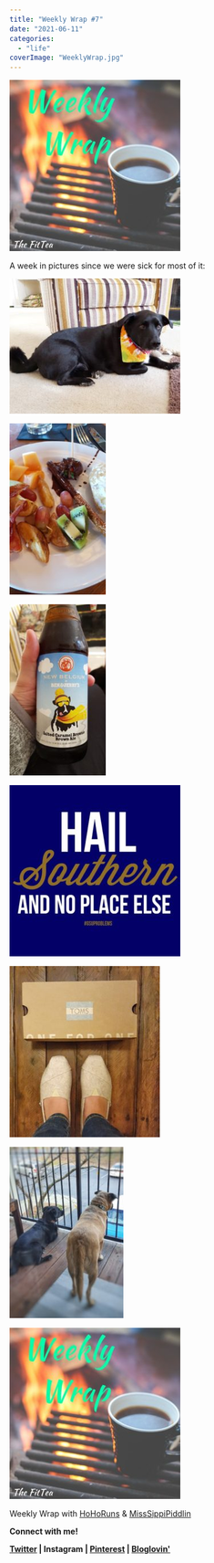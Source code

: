 ```yaml
---
title: "Weekly Wrap #7"
date: "2021-06-11"
categories: 
  - "life"
coverImage: "WeeklyWrap.jpg"
---
```


[![](images/WeeklyWrap-300x300.jpg)](https://blog.kaleighscruggs.com/wp-content/uploads/2015/11/WeeklyWrap.jpg)

  

A week in pictures since we were sick for most of it:

  

[![](images/IMG_20151122_161730-300x237.jpg)](https://blog.kaleighscruggs.com/wp-content/uploads/2015/11/IMG_20151122_161730.jpg)

  

[![](images/20151122_120123-169x300.jpg)](https://blog.kaleighscruggs.com/wp-content/uploads/2015/11/20151122_120123.jpg)

  

[![](images/20151122_155657-169x300.jpg)](https://blog.kaleighscruggs.com/wp-content/uploads/2015/11/20151122_155657.jpg)

  

[![](images/IMG_20151121_222607-300x300.jpg)](https://blog.kaleighscruggs.com/wp-content/uploads/2015/11/IMG_20151121_222607.jpg)

  

[![](images/IMG_20151117_101321-264x300.jpg)](https://blog.kaleighscruggs.com/wp-content/uploads/2015/11/IMG_20151117_101321.jpg)

  

[![](images/20151116_161512-01-200x300.jpeg)](https://blog.kaleighscruggs.com/wp-content/uploads/2015/11/20151116_161512-01.jpeg)

  

  

  

[![](images/WeeklyWrap-300x300.jpg)](http://www.misssippipiddlin.com/)

  

Weekly Wrap with [HoHoRuns](http://hohoruns.blogspot.com/) & [MissSippiPiddlin](http://www.misssippipiddlin.com/)

  
  

**Connect with me!**

 **[Twitter](http://twitter.com/kaleighcodes) | Instagram | [Pinterest](https://www.pinterest.com/kleach/) | [Bloglovin'](https://www.bloglovin.com/blogs/fittea-14492845)**
